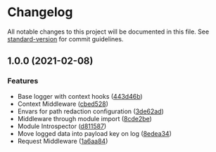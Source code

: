 # Changelog

All notable changes to this project will be documented in this file. See [standard-version](https://github.com/conventional-changelog/standard-version) for commit guidelines.

## 1.0.0 (2021-02-08)


### Features

* Base logger with context hooks ([443d46b](https://github.com/gregdaynes/logger/commit/443d46bffe064e792c9e2ea6e15860667476c9b2))
* Context Middleware ([cbed528](https://github.com/gregdaynes/logger/commit/cbed528ec5fd4113bd83a0c1090bb3f0ca2d06ad))
* Envars for path redaction configuration ([3de62ad](https://github.com/gregdaynes/logger/commit/3de62adf22827ec6dfc3855d0d42a20b9135b79f))
* Middleware through module import ([8cde2be](https://github.com/gregdaynes/logger/commit/8cde2be80ce590a602f9e42d2fe386de1760e484))
* Module Introspector ([d811587](https://github.com/gregdaynes/logger/commit/d811587f4001e1cec4bbc6e08fa6286ece2749eb))
* Move logged data into payload key on log ([8edea34](https://github.com/gregdaynes/logger/commit/8edea349d9366c1e7915b55a556ad9e1773d5e61))
* Request Middleware ([1a6aa84](https://github.com/gregdaynes/logger/commit/1a6aa840727f758c817ee27cfd0c248cefb09ab6))

